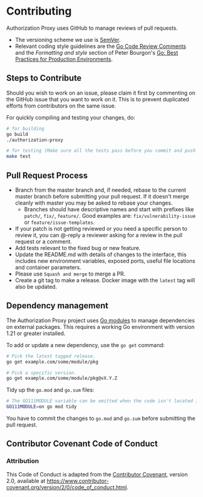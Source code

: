 # Contributing

Authorization Proxy uses GitHub to manage reviews of pull requests.

- The versioning scheme we use is [SemVer](http://semver.org/).
- Relevant coding style guidelines are the [Go Code Review Comments](https://code.google.com/p/go-wiki/wiki/CodeReviewComments) and the _Formatting and style_ section of Peter Bourgon's [Go: Best Practices for Production Environments](https://peter.bourgon.org/go-in-production/#formatting-and-style).

## Steps to Contribute

Should you wish to work on an issue, please claim it first by commenting on the GitHub issue that you want to work on it. This is to prevent duplicated efforts from contributors on the same issue.

For quickly compiling and testing your changes, do:
```bash
# for building
go build
./authorization-proxy

# for testing (Make sure all the tests pass before you commit and push :))
make test
```

## Pull Request Process

- Branch from the master branch and, if needed, rebase to the current master branch before submitting your pull request. If it doesn't merge cleanly with master you may be asked to rebase your changes.
    - Branches should have descriptive names and start with prefixes like `patch/`, `fix/`, `feature/`. Good examples are: `fix/vulnerability-issue` or `feature/issue-templates`.
- If your patch is not getting reviewed or you need a specific person to review it, you can @-reply a reviewer asking for a review in the pull request or a comment.
- Add tests relevant to the fixed bug or new feature.
- Update the README.md with details of changes to the interface, this includes new environment variables, exposed ports, useful file locations and container parameters.
- Please use `Squash and merge` to merge a PR.
- Create a git tag to make a release. Docker image with the `latest` tag will also be updated.

## Dependency management

The Authorization Proxy project uses [Go modules](https://golang.org/cmd/go/#hdr-Modules__module_versions__and_more) to manage dependencies on external packages. This requires a working Go environment with version 1.21 or greater installed.

To add or update a new dependency, use the `go get` command:

```bash
# Pick the latest tagged release.
go get example.com/some/module/pkg

# Pick a specific version.
go get example.com/some/module/pkg@vX.Y.Z
```

Tidy up the `go.mod` and `go.sum` files:

```bash
# The GO111MODULE variable can be omitted when the code isn't located in GOPATH.
GO111MODULE=on go mod tidy
```

You have to commit the changes to `go.mod` and `go.sum` before submitting the pull request.

## Contributor Covenant Code of Conduct

### Attribution

This Code of Conduct is adapted from the [Contributor Covenant](https://www.contributor-covenant.org/), version 2.0, available at <https://www.contributor-covenant.org/version/2/0/code_of_conduct.html>.
